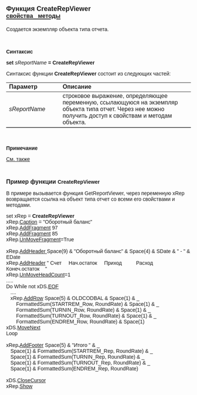 ﻿<html>
<head>
<title>CreateRepViewer</title>
</head>

<body>

<h1><font size="4" face="Arial">Функция CreateRepViewer<br>
</font><a href="../AsRepViewer.html"><font face="Arial" size="3"><strong>
свойства&nbsp;&nbsp; методы</strong></font></a></h1>

<p><font face="Arial">Создается экземпляр объекта типа отчета.</font></p>

<p>&nbsp;</p>

<p><font face="Arial"><b>Синтаксис</b></font></p>

<p><font face="Arial"><strong>set</strong><em> sReportName</em><strong> 
= CreateRepViewer</strong></font></p>

<p><font face="Arial">Синтаксис функции <strong>CreateRepViewer</strong>
состоит из следующих частей:</font></p>

<table border="1" cellPadding="5" cols="2" frame="below" rules="rows">
<TBODY>
  <tr vAlign="top">
    <td class="label" width="29%"><font face="Arial"><b>Параметр</b></font></td>
    <td class="label" width="71%"><font face="Arial"><strong>Описание</strong></font></td>
  </tr>
  <tr>
    <td width="29%"><font face="Arial"><em>sReportName</em></font></td>
    <td width="71%"><font face="Arial">строковое выражение, 
	определяющее переменную, ссылающуюся на экземпляр объекта типа отчет. Через 
	нее можно получить доступ к свойствам и методам объекта.</font></td>
  </tr>
</TBODY>
</table>

<p class="label">&nbsp;</p>

<p class="label"><font face="Arial"><b>Примечание</b></font></p>

<p class="label"><a href="../../constructors.html"><font face="Arial">
См. также</font></a></p>

<p class="label">&nbsp;</p>

<p><strong><font face="Arial" size="3">Пример функции </font><font
face="Arial">CreateRepViewer</font></strong></p>

<p><font face="Arial">В примере вызывается функция GetReportViewer, 
через переменную xRep возвращается ссылка на объект типа отчет со всеми его 
свойствами и методами. </font></p>

<p><font face="Arial">set xRep = <strong>CreateRepViewer</strong><br>
xRep.<a href="../AsRepViewer/Caption.html">Caption</a> = &quot;Оборотный баланс&quot;<br>
xRep.<a href="../AsRepViewer/AddFragment.html">AddFragment</a> 97<br>
xRep.<a href="../AsRepViewer/AddFragment.html">AddFragment</a> 85<br>
xRep.<a href="../AsRepViewer/UnMoveFragment.html">UnMoveFragment</a>=True<br>
<br>
xRep.<a href="../AsRepViewer/AddHeader.html">AddHeader </a>Space(9) &amp; &quot;Оборотный 
баланс&quot; &amp; Space(4) &amp; SDate &amp; &quot; - &quot; &amp; EDate<br>
xRep.<a href="../AsRepViewer/AddHeader.html">AddHeader</a> &quot; Счет&nbsp;&nbsp;&nbsp;&nbsp; 
Нач.остаток&nbsp;&nbsp;&nbsp;&nbsp; Приход&nbsp;&nbsp;&nbsp;&nbsp;&nbsp;&nbsp;&nbsp;&nbsp;&nbsp; 
Расход&nbsp;&nbsp;&nbsp;&nbsp;&nbsp;&nbsp;&nbsp;&nbsp;&nbsp; Конеч.остаток&nbsp;&nbsp;&nbsp; 
&quot;<br>
xRep.<a href="../AsRepViewer/UnMoveHeadCount.html">UnMoveHeadCount</a>=1<br>
.....<br>
Do While not xDS.<a href="../ASDATA/EOF.html">EOF</a><br>
&nbsp;&nbsp; ....<br>
&nbsp;&nbsp; xRep.<a href="../AsRepViewer/AddRow.html">AddRow</a> Space(5) &amp; 
OLDCODBAL &amp; Space(1) &amp; _<br>
&nbsp;&nbsp;&nbsp;&nbsp;&nbsp;&nbsp; FormattedSum(STARTREM_Row, RoundRate) &amp; 
Space(1) &amp; _<br>
&nbsp;&nbsp;&nbsp;&nbsp;&nbsp;&nbsp; FormattedSum(TURNIN_Row, RoundRate) &amp; 
Space(1) &amp; _<br>
&nbsp;&nbsp;&nbsp;&nbsp;&nbsp;&nbsp; FormattedSum(TURNOUT_Row, RoundRate) &amp; 
Space(1) &amp; _<br>
&nbsp;&nbsp;&nbsp;&nbsp;&nbsp;&nbsp; FormattedSum(ENDREM_Row, RoundRate) &amp; 
Space(1)<br>
xDS.<a href="../ASDATA/MoveNext.html">MoveNext</a><br>
Loop <br>
<br>
xRep<strong>.</strong><a href="../AsRepViewer/AddFooter.html">AddFooter</a> 
Space(5) &amp; &quot;Итого &quot; &amp; _<br>
&nbsp;&nbsp; Space(1) &amp; FormattedSum(STARTREM_Rep, RoundRate) &amp; _<br>
&nbsp;&nbsp; Space(1) &amp; FormattedSum(TURNIN_Rep, RoundRate) &amp; _<br>
&nbsp;&nbsp; Space(1) &amp; FormattedSum(TURNOUT_Rep, RoundRate) &amp; _<br>
&nbsp;&nbsp; Space(1) &amp; FormattedSum(ENDREM_Rep, RoundRate)<br>
<br>
xDS.<a href="../ASDATA/CloseCursor.html">CloseCursor</a>&nbsp;&nbsp;&nbsp;&nbsp; <br>
xRep.<a href="../AsRepViewer/Show.html">Show</a></font></p>
</body>
</html>
